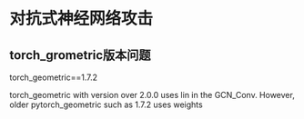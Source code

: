 # 对抗式神经网络攻击

## torch_grometric版本问题

torch_geometric==1.7.2

torch_geometric with version over 2.0.0 uses lin in the GCN_Conv. However, older pytorch_geometric such as 1.7.2 uses weights
